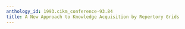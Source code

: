 ```yaml
---
anthology_id: 1993.cikm_conference-93.84
title: A New Approach to Knowledge Acquisition by Repertory Grids
---
```

